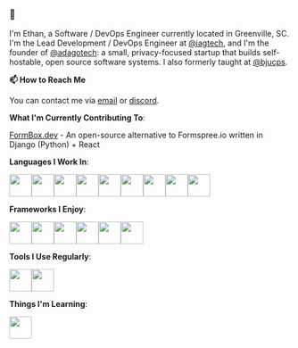 ### 👋

I'm Ethan, a Software / DevOps Engineer currently located in Greenville, SC.  I'm the Lead Development / DevOps Engineer at [@iagtech](https://github.com/iagtech), and I'm the founder of [@adagotech](https://github.com/adagotech): a small, privacy-focused startup that builds self-hostable, open source software systems.  I also formerly taught at [@bjucps](https://github.com/bjucps).

**📫 How to Reach Me**

You can contact me via [email](mailto:bulletshot60@gmail.com) or [discord](https://discord.com/users/236173319374635008).

**What I'm Currently Contributing To**:

[FormBox.dev](https://github.com/adagotech/formbox) - An open-source alternative to Formspree.io written in Django (Python) + React

**Languages I Work In**:

<div style="display: flex;">
  <img src="https://cdn.jsdelivr.net/gh/devicons/devicon/icons/java/java-original-wordmark.svg" width="40" />
  <img src="https://cdn.jsdelivr.net/gh/devicons/devicon/icons/kotlin/kotlin-original-wordmark.svg" width="40" />
  <img src="https://cdn.jsdelivr.net/gh/devicons/devicon/icons/scala/scala-original-wordmark.svg" width="40" />
  <img src="https://cdn.jsdelivr.net/gh/devicons/devicon/icons/clojure/clojure-original.svg" width="40" />
  <img src="https://cdn.jsdelivr.net/gh/devicons/devicon/icons/javascript/javascript-original.svg" width="40" />
  <img src="https://cdn.jsdelivr.net/gh/devicons/devicon/icons/typescript/typescript-original.svg" width="40" />
  <img src="https://cdn.jsdelivr.net/gh/devicons/devicon/icons/python/python-original-wordmark.svg" width="40" />
  <img src="https://cdn.jsdelivr.net/gh/devicons/devicon/icons/ruby/ruby-original-wordmark.svg" width="40" />
  <img src="https://cdn.jsdelivr.net/gh/devicons/devicon/icons/csharp/csharp-plain.svg" width="40" />
</div>

**Frameworks I Enjoy**:

<div style="display: flex;">
  <img src="https://cdn.jsdelivr.net/gh/devicons/devicon/icons/spring/spring-original-wordmark.svg" width="40" />
  <img src="https://cdn.jsdelivr.net/gh/devicons/devicon/icons/django/django-plain-wordmark.svg" width="40" />
  <img src="https://cdn.jsdelivr.net/gh/devicons/devicon/icons/rails/rails-original-wordmark.svg" width="40" />
  <img src="https://cdn.jsdelivr.net/gh/devicons/devicon/icons/react/react-original-wordmark.svg" width="40" />
  <img src="https://cdn.jsdelivr.net/gh/devicons/devicon/icons/vuejs/vuejs-original-wordmark.svg" width="40" />                
  <img src="https://cdn.jsdelivr.net/gh/devicons/devicon/icons/tailwindcss/tailwindcss-original-wordmark.svg" width="40" />
</div>

**Tools I Use Regularly**:

<div style="display: flex;">
  <img src="https://cdn.jsdelivr.net/gh/devicons/devicon/icons/ansible/ansible-original-wordmark.svg" width="40" />
  <img src="https://cdn.jsdelivr.net/gh/devicons/devicon/icons/terraform/terraform-original-wordmark.svg" width="40" />
</div>

**Things I'm Learning**:

<div style="display: flex;">
  <img src="https://cdn.jsdelivr.net/gh/devicons/devicon/icons/rust/rust-plain.svg" width="40" />        
</div>
